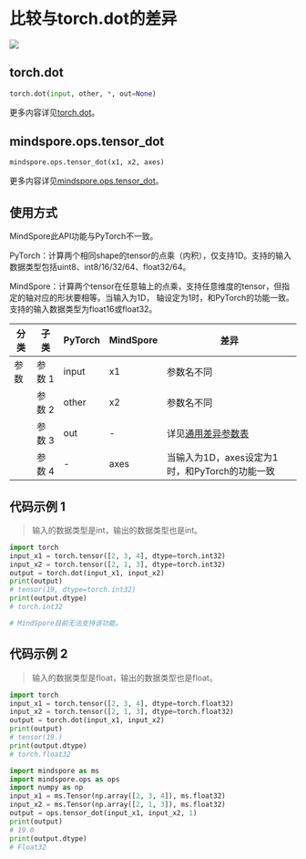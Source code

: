 # 比较与torch.dot的差异

<a href="https://gitee.com/mindspore/docs/blob/master/docs/mindspore/source_zh_cn/note/api_mapping/pytorch_diff/tensor_dot.md" target="_blank"><img src="https://mindspore-website.obs.cn-north-4.myhuaweicloud.com/website-images/master/resource/_static/logo_source.png"></a>

## torch.dot

```python
torch.dot(input, other, *, out=None)
```

更多内容详见[torch.dot](https://pytorch.org/docs/1.8.1/generated/torch.dot.html)。

## mindspore.ops.tensor_dot

```python
mindspore.ops.tensor_dot(x1, x2, axes)
```

更多内容详见[mindspore.ops.tensor_dot](https://mindspore.cn/docs/zh-CN/master/api_python/ops/mindspore.ops.tensor_dot.html#mindspore.ops.tensor_dot)。

## 使用方式

MindSpore此API功能与PyTorch不一致。

PyTorch：计算两个相同shape的tensor的点乘（内积），仅支持1D。支持的输入数据类型包括uint8、int8/16/32/64、float32/64。

MindSpore：计算两个tensor在任意轴上的点乘，支持任意维度的tensor，但指定的轴对应的形状要相等。当输入为1D， 轴设定为1时，和PyTorch的功能一致。支持的输入数据类型为float16或float32。

| 分类       | 子类         | PyTorch      | MindSpore  | 差异          |
| ---------- | ------------ | ------------ | ---------  | ------------- |
| 参数       | 参数 1       | input         | x1        | 参数名不同     |
|            | 参数 2       | other         | x2        | 参数名不同     |
|            | 参数 3       | out           | -         | 详见[通用差异参数表](https://www.mindspore.cn/docs/zh-CN/master/note/api_mapping/pytorch_api_mapping.html#通用差异参数表)  |
|            | 参数 4       | -             | axes      | 当输入为1D，axes设定为1时，和PyTorch的功能一致 |

## 代码示例 1

> 输入的数据类型是int，输出的数据类型也是int。

```python
import torch
input_x1 = torch.tensor([2, 3, 4], dtype=torch.int32)
input_x2 = torch.tensor([2, 1, 3], dtype=torch.int32)
output = torch.dot(input_x1, input_x2)
print(output)
# tensor(19, dtype=torch.int32)
print(output.dtype)
# torch.int32

# MindSpore目前无法支持该功能。
```

## 代码示例 2

> 输入的数据类型是float，输出的数据类型也是float。

```python
import torch
input_x1 = torch.tensor([2, 3, 4], dtype=torch.float32)
input_x2 = torch.tensor([2, 1, 3], dtype=torch.float32)
output = torch.dot(input_x1, input_x2)
print(output)
# tensor(19.)
print(output.dtype)
# torch.float32

import mindspore as ms
import mindspore.ops as ops
import numpy as np
input_x1 = ms.Tensor(np.array([2, 3, 4]), ms.float32)
input_x2 = ms.Tensor(np.array([2, 1, 3]), ms.float32)
output = ops.tensor_dot(input_x1, input_x2, 1)
print(output)
# 19.0
print(output.dtype)
# Float32
```
